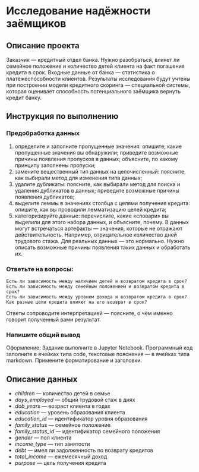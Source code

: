 # Исследование надёжности заёмщиков

## Описание проекта

Заказчик — кредитный отдел банка. Нужно разобраться, влияет ли семейное положение и количество детей клиента на факт погашения кредита в срок. Входные данные от банка — статистика о платёжеспособности клиентов.
Результаты исследования будут учтены при построении модели кредитного скоринга — специальной системы, которая оценивает способность потенциального заёмщика вернуть кредит банку.

## Инструкция по выполнению

### Предобработка данных

1. определите и заполните пропущенные значения:
    опишите, какие пропущенные значения вы обнаружили;
    приведите возможные причины появления пропусков в данных;
    объясните, по какому принципу заполнены пропуски;
2. замените вещественный тип данных на целочисленный:
    поясните, как выбирали метод для изменения типа данных;
3. удалите дубликаты:
    поясните, как выбирали метод для поиска и удаления дубликатов в данных;
    приведите возможные причины появления дубликатов;
4. выделите леммы в значениях столбца с целями получения кредита:
    опишите, как вы проводили лемматизацию целей кредита;
5. категоризируйте данные:
    перечислите, какие «словари» вы выделили для этого набора данных, и объясните, почему.
В данных могут встречаться артефакты — значения, которые не отражают действительность. Например, отрицательное количество дней трудового стажа. Для реальных данных — это нормально. Нужно описать возможные причины появления таких данных и обработать их.

### Ответьте на вопросы:
    Есть ли зависимость между наличием детей и возвратом кредита в срок?
    Есть ли зависимость между семейным положением и возвратом кредита в срок?
    Есть ли зависимость между уровнем дохода и возвратом кредита в срок?
    Как разные цели кредита влияют на его возврат в срок?

Ответы сопроводите интерпретацией — поясните, о чём именно говорит полученный вами результат.

### Напишите общий вывод

Оформление: Задание выполните в Jupyter Notebook. Программный код заполните в ячейках типа code, текстовые пояснения — в ячейках типа markdown. Примените форматирование и заголовки.

## Описание данных

* *children* — количество детей в семье
* *days_employed* — общий трудовой стаж в днях
* *dob_years* — возраст клиента в годах
* *education* — уровень образования клиента
* *education_id* — идентификатор уровня образования
* *family_status* — семейное положение
* *family_status_id* — идентификатор семейного положения
* *gender* — пол клиента
* *income_type* — тип занятости
* *debt* — имел ли задолженность по возврату кредитов
* *total_income* — ежемесячный доход
* *purpose* — цель получения кредита


